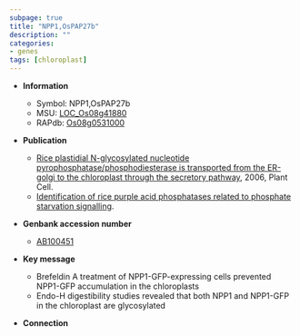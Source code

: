 ```yaml
---
subpage: true
title: "NPP1,OsPAP27b"
description: ""
categories:
- genes
tags: [chloroplast]
---
```


* **Information**  
    + Symbol: NPP1,OsPAP27b  
    + MSU: [LOC_Os08g41880](http://rice.plantbiology.msu.edu/cgi-bin/ORF_infopage.cgi?orf=LOC_Os08g41880)  
    + RAPdb: [Os08g0531000](http://rapdb.dna.affrc.go.jp/viewer/gbrowse_details/irgsp1?name=Os08g0531000)  

* **Publication**  
    + [Rice plastidial N-glycosylated nucleotide pyrophosphatase/phosphodiesterase is transported from the ER-golgi to the chloroplast through the secretory pathway](http://www.ncbi.nlm.nih.gov/pubmed?term=Rice+plastidial+N-glycosylated+nucleotide+pyrophosphatase/phosphodiesterase+is+transported+from+the+ER-golgi+to+the+chloroplast+through+the+secretory+pathway%5BTitle%5D), 2006, Plant Cell.
    + [Identification of rice purple acid phosphatases related to phosphate starvation signalling](Stuttg).

* **Genbank accession number**  
    + [AB100451](http://www.ncbi.nlm.nih.gov/nuccore/AB100451)

* **Key message**  
    + Brefeldin A treatment of NPP1-GFP-expressing cells prevented NPP1-GFP accumulation in the chloroplasts
    + Endo-H digestibility studies revealed that both NPP1 and NPP1-GFP in the chloroplast are glycosylated

* **Connection**  



